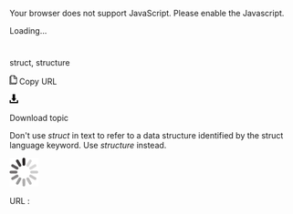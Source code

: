 Your browser does not support JavaScript. Please enable the Javascript.

Loading...

# 

struct, structure

![Copy URL](struct-structure_files/Copy.png)
Copy URL

![Download](struct-structure_files/Download.png)

Download topic

Don't use *struct* in text to refer to a data structure identified by the struct language keyword. Use *structure* instead.

![In progress](struct-structure_files/activity-large.gif)

URL :
